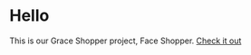 # Hello

This is our Grace Shopper project, Face Shopper. [Check it out](https://faceshopper.herokuapp.com/)
